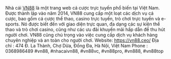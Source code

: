 Nhà cái <a href="https://vn88.ceo/">VN88</a>  là một trang web cá cược trực tuyến phổ biến tại Việt Nam. Được thành lập vào năm 2014, VN88 cung cấp một loạt các dịch vụ cá cược, bao gồm cá cược thể thao, casino trực tuyến, trò chơi trực tuyến và e-sports. Nó được biết đến với giao diện trực quan, đa dạng các sự kiện thể thao và trò chơi casino, cũng như các ưu đãi khuyến mãi hấp dẫn để thu hút người chơi. VN88 cũng chú trọng vào việc cung cấp dịch vụ khách hàng chuyên nghiệp và an toàn cho người chơi.
Website: https://vn88.ceo/
Địa chỉ : 474 Đ. La Thành, Chợ Dừa, Đống Đa, Hà Nội, Việt Nam
Phone : 0368986489
#vn88, #nhacaivn88, #vn88vc, #vn88pro, #vn888, #vn88top